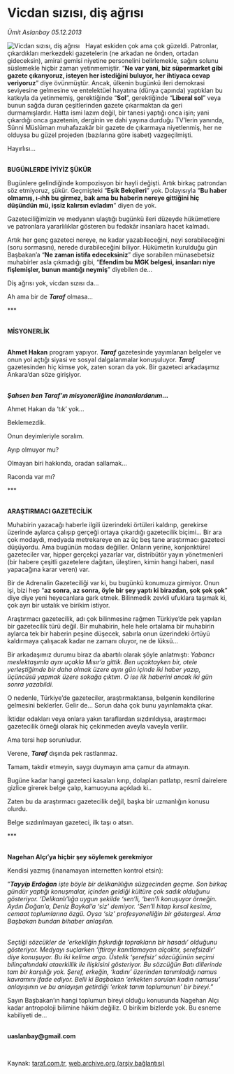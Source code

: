 # Vicdan sızısı, diş ağrısı

*Ümit Aslanbay 05.12.2013*

<div class="yazi"><img align="left" alt="Vicdan sızısı, diş ağrısı" border="0" src="http://www.taraf.com.tr/fotoraflar/makaleler/vicdan-sizisi-dis-agrisi_3321_orijinal.jpg" style="border-right-width:10px; border-color:#FFFFFF"/><p>Hayat eskiden çok ama çok güzeldi. Patronlar, çıkardıkları merkezdeki gazetelerin (ne arkadan ne önden, ortadan gideceksin), amiral gemisi niyetine personelini belirlemekle, sağını solunu süslemekle hiçbir zaman yetinmemiştir. “<b>Ne var yani, biz süpermarket gibi gazete çıkarıyoruz, isteyen her istediğini buluyor, her ihtiyaca cevap veriyoruz</b>” diye övünmüştür. Ancak, ülkenin bugünkü ileri demokrasi seviyesine gelmesine ve entelektüel hayatına (dünya çapında) yaptıkları bu katkıyla da yetinmemiş, gerektiğinde “<b>Sol</b>”, gerektiğinde “<b>Liberal sol</b>” veya bunun sağda duran çeşitlerinden gazete çıkarmaktan da geri durmamışlardır. Hatta ismi lazım değil, bir tanesi yaptığı onca işin; yani çıkardığı onca gazetenin, derginin ve dahi yayına durduğu TV’lerin yanında, Sünni Müslüman muhafazakâr bir gazete de çıkarmaya niyetlenmiş, her ne olduysa bu güzel projeden (bazılarına göre isabet) vazgeçilmişti.</p>
<p>Hayırlısı...</p>
<p><b><br/>BUGÜNLERDE İYİYİZ ŞÜKÜR</b></p>
<p>Bugünlere gelindiğinde kompozisyon bir hayli değişti. Artık birkaç patrondan söz etmiyoruz, şükür. Geçmişteki “<b>Eşik Bekçileri</b>” yok. Dolayısıyla “<b>Bu haber olmamış, ı-ıhh bu girmez, bak ama bu haberin nereye gittiğini hiç düşündün mü, işsiz kalırsın evladım</b>” diyen de yok. </p>
<p>Gazeteciliğimizin ve medyanın ulaştığı bugünkü ileri düzeyde hükümetlere ve patronlara yararlılıklar gösteren bu fedakâr insanlara hacet kalmadı. </p>
<p>Artık her genç gazeteci nereye, ne kadar yazabileceğini, neyi sorabileceğini (soru sormasını), nerede durabileceğini biliyor. Hükümetin kurulduğu gün Başbakan’a “<b>Ne zaman istifa edeceksiniz</b>” diye sorabilen münasebetsiz muhabirler asla çıkmadığı gibi, “<b>Efendim bu MGK belgesi, insanları niye fişlemişler, bunun mantığı neymiş</b>” diyebilen de...</p>
<p>Diş ağrısı yok, vicdan sızısı da...</p>
<p>Ah ama bir de <b><i>Taraf</i></b> olmasa...</p>
<p>***</p>
<p><b><br/>MİSYONERLİK</b></p>
<p><b><br/>Ahmet Hakan</b> program yapıyor. <b><i>Taraf</i></b> gazetesinde yayımlanan belgeler ve onun yol açtığı siyasi ve sosyal dalgalanmalar konuşuluyor. <b><i>Taraf</i></b> gazetesinden hiç kimse yok, zaten soran da yok. Bir gazeteci arkadaşımız Ankara’dan söze girişiyor.</p>
<p><b><i><br/> Şahsen ben Taraf’ın misyonerliğine inananlardanım...</i></b></p>
<p>Ahmet Hakan da ‘tık’ yok...</p>
<p>Beklemezdik.</p>
<p>Onun deyimleriyle soralım.</p>
<p>Ayıp olmuyor mu?</p>
<p>Olmayan biri hakkında, oradan sallamak...</p>
<p>Raconda var mı?</p>
<p>***</p>
<p><b><br/>ARAŞTIRMACI GAZETECİLİK</b></p>
<p>Muhabirin yazacağı haberle ilgili üzerindeki örtüleri kaldırıp, gerekirse üzerinde aylarca çalışıp gerçeği ortaya çıkardığı gazetecilik biçimi... Bir ara çok modaydı, medyada metrekareye en az üç beş tane araştırmacı gazeteci düşüyordu. Ama bugünün modası değiller. Onların yerine, konjonktürel gazeteciler var, hipper gerçekçi yazarlar var, distribütör yayın yönetmenleri (bir habere çeşitli gazetelere dağıtan, üleştiren, kimin hangi haberi, nasıl yapacağına karar veren) var.</p>
<p>Bir de Adrenalin Gazeteciliği var ki, bu bugünkü konumuza girmiyor. Onun işi, bizi hep “<b>az sonra, az sonra, öyle bir şey yaptı ki birazdan, şok şok şok</b>” diye diye yeni heyecanlara gark etmek. Bilinmedik zevkli ufuklara taşımak  ki, çok ayrı bir ustalık ve birikim istiyor.</p>
<p>Araştırmacı gazetecilik, adı çok bilinmesine rağmen Türkiye’de pek yapılan bir gazetecilik türü değil. Bir muhabirin, hele hele ortalama bir muhabirin aylarca tek bir haberin peşine düşecek, sabırla onun üzerindeki örtüyü kaldırmaya çalışacak kadar ne zamanı oluyor, ne de lüksü...</p>
<p>Bir arkadaşımız durumu biraz da abartılı olarak şöyle anlatmıştı: <i>Yabancı meslektaşımla aynı uçakla Mısır’a gittik. Ben uçaktayken bir, otele yerleştiğimde bir daha olmak üzere aynı gün içinde iki haber yazıp, üçüncüsü yapmak üzere sokağa çıktım. O ise ilk haberini ancak iki gün sonra yazabildi.</i></p>
<p>O nedenle, Türkiye’de gazeteciler, araştırmaktansa, belgenin kendilerine gelmesini beklerler. Gelir de... Sorun daha çok bunu yayınlamakta çıkar.</p>
<p>İktidar odakları veya onlara yakın taraflardan sızdırıldıysa, araştırmacı gazetecilik örneği olarak hiç çekinmeden aveyla vaveyla verilir.</p>
<p>Ama tersi hep sorunludur.</p>
<p>Verene, <b><i>Taraf</i></b> dışında pek rastlanmaz.</p>
<p>Tamam, takdir etmeyin, saygı duymayın ama çamur da atmayın.</p>
<p>Bugüne kadar hangi gazeteci kasaları kırıp, dolapları patlatıp, resmî dairelere gizlice girerek belge çalıp, kamuoyuna açıkladı ki..</p>
<p>Zaten bu da araştırmacı gazetecilik değil, başka bir uzmanlığın konusu olurdu. </p>
<p>Belge sızdırılmayan gazeteci, ilk taşı o atsın. </p>
<p>***</p>
<p><b><br/>Nagehan Alçı’ya hiçbir şey söylemek gerekmiyor </b></p>
<p>Kendisi yazmış (inanamayan internetten kontrol etsin):</p>
<p>“<i><b>Tayyip Erdoğan</b></i><i> </i><i>işte böyle bir delikanlılığın süzgecinden geçme. Son birkaç gündür yaptığı konuşmalar, içinden geldiği kültüre çok sadık olduğunu gösteriyor. ‘Delikanlı’lığa uygun şekilde ‘sen’li, ‘ben’li konuşuyor örneğin. Aydın Doğan’a, Deniz Baykal’a ‘siz’ demiyor. ‘Sen’li hitap kırsal kesime, cemaat toplumlarına özgü. Oysa ‘siz’ profesyonelliğin bir göstergesi. Ama Başbakan bundan bihaber anlaşılan.</i></p>
<p><i><br/>Seçtiği sözcükler de ‘erkekliğin fışkırdığı toprakların bir hasadı’ olduğunu gösteriyor. Medyayı suçlarken ‘iftirayı kanıtlamayan alçaktır, şerefsizdir’ diye konuşuyor. Bu iki kelime argo. Üstelik ‘şerefsiz’ sözcüğünün seçimi bilinçaltındaki ataerkillik ile ilişkisini gösteriyor. Bu sözcüğün Batı dillerinde tam bir karşılığı yok. Şeref, erkeğin, ‘kadını’ üzerinden tanımladığı namus kavramını ifade ediyor. Belli ki Başbakan ‘erkekten sorulan kadın namusu’ anlayışının ve bu anlayışın getirdiği ‘erkek tarım toplumunun’ bir bireyi.”</i></p>
<p>Sayın Başbakan’ın hangi toplumun bireyi olduğu konusunda Nagehan Alçı kadar antropoloji bilimine hâkim değiliz. O birikim bizlerde yok. Bu esneme kabiliyeti de...</p><b>
<p><br/>uaslanbay@gmail.com</p>
<p></p></b> 
</div>

Kaynak: [taraf.com.tr](http://www.taraf.com.tr:80/umit-aslanbay/makale-vicdan-sizisi-dis-agrisi.htm), [web.archive.org (arşiv bağlantısı)](http://web.archive.org/web/20131207024306/http://www.taraf.com.tr:80/umit-aslanbay/makale-vicdan-sizisi-dis-agrisi.htm)
